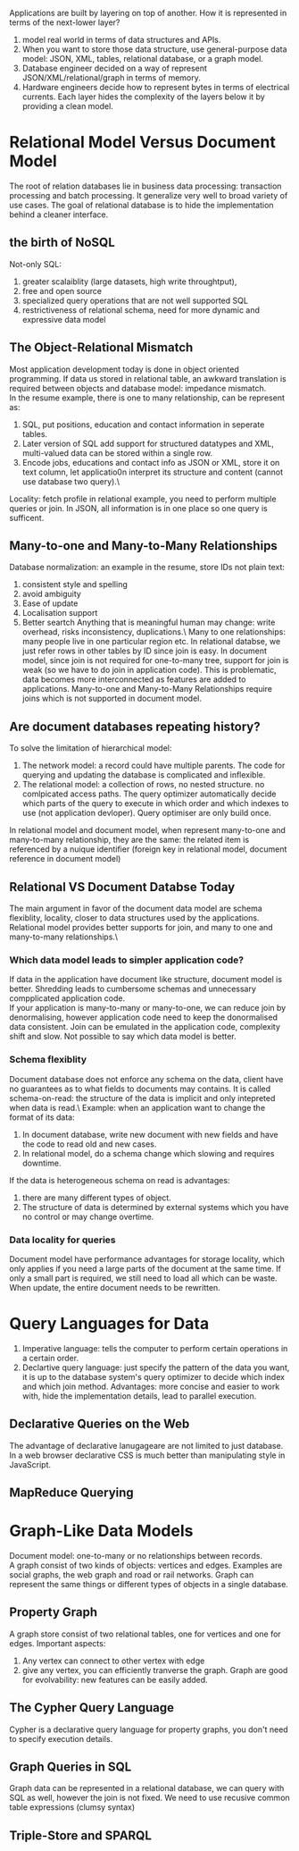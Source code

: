 Applications are built by layering on top of another. How it is represented in terms of the next-lower layer?
1. model real world in terms of data structures and APIs.
2. When you want to store those data structure, use general-purpose data model: JSON, XML, tables, relational database, or a graph model.
3. Database engineer decided on a way of represent JSON/XML/relational/graph in terms of memory.
4. Hardware engineers decide how to represent bytes in terms of electrical currents.
Each layer hides the complexity of the layers below it by providing a clean model.

# Relational Model Versus Document Model
The root of relation databases lie in business data processing: transaction processing and batch processing. It generalize very well to broad variety of use cases.
The goal of relational database is to hide the implementation behind a cleaner interface.

## the birth of NoSQL
Not-only SQL: 
1. greater scalaiblity (large datasets, high write throughtput),
2. free and open source
3. specialized query operations that are not well supported SQL
4. restrictiveness of relational schema, need for more dynamic and expressive data model

## The Object-Relational Mismatch
Most application development today is done in object oriented programming. If data us stored in relational table, an awkward translation is required
between objects and database model: impedance mismatch.\
In the resume example, there is one to many relationship, can be represent as:
1. SQL, put positions, education and contact information in seperate tables.
2. Later version of SQL add support for structured datatypes and XML, multi-valued data can be stored within a single row.
3. Encode jobs, educations and contact info as JSON or XML, store it on text column, let applicatio0n interpret its structure and content (cannot use database two query).\

Locality: fetch profile in relational example, you need to perform multiple queries or join. In JSON, all information is in one place so one query is sufficent.

## Many-to-one and Many-to-Many Relationships
Database normalization: an example in the resume, store IDs not plain text:
1. consistent style and spelling
2. avoid ambiguity
3. Ease of update
4. Localisation support
5. Better seartch
Anything that is meaningful human may change: write overhead, risks inconsistency, duplications.\ 
Many to one relationships: many people live in one particular region etc. In relational databse, we just refer rows in other tables by ID since join is easy. In document model, since join is not required for one-to-many tree, support for join is weak (so we have to do join in application code). This is problematic, data becomes more interconnected as features are added to applications.
Many-to-one and Many-to-Many Relationships require joins which is not supported in document model.

## Are document databases repeating history?
To solve the limitation of hierarchical model:
1. The network model: a record could have multiple parents. The code for querying and updating the database is complicated and inflexible.
2. The relational model: a collection of rows, no nested structure. no comlpicated access paths. The query optimizer automatically decide which parts of the query to execute in which order and which indexes to use (not application devloper).  Query optimiser are only build once.

In relational model and document model, when represent many-to-one and many-to-many relationship, they are the same: the related item is referenced by a nuique identifier (foreign key in relational model, document reference in document model)

## Relational VS Document Databse Today
The main argument in favor of the document data model are schema flexiblity, locality, closer to data structures used by the applications.\
Relational model provides better supports for join, and many to one and many-to-many relationships.\
### Which data model leads to simpler application code?
If data in the application have document like structure, document model is better. Shredding leads to cumbersome schemas and unnecessary compplicated application code.\
If your application is many-to-many or many-to-one, we can reduce join by denormalising, however application code need to keep the donormalised data consistent. Join can be emulated in the application code, complexity shift and slow.
Not possible to say which data model is better.

### Schema flexiblity
Document database does not enforce any schema on the data, client have no guarantees as to what fields to documents may contains. It is called schema-on-read: the structure of the data is implicit and only intepreted when data is read.\ 
Example: when an application want to change the format of its data:
1. In document database, write new document with new fields and have the code to read old and new cases.
2. In relational model, do a schema change which slowing and requires downtime.

If the data is heterogeneous schema on read is advantages:
1. there are many different types of object.
2. The structure of data is determined by external systems which you have no control or may change overtime.

### Data locality for queries
Document model have performance advantages for storage locality, which only applies if you need a large parts of the document at the same time. If only a small part is required, we still need to load all which can be waste. When update, the entire document needs to be rewritten. 

# Query Languages for Data
1. Imperative language: tells the computer to perform certain operations in a certain order.
2. Declartive query language: just specify the pattern of the data you want, it is up to the database system's query optimizer to decide which index and which join method. Advantages: more concise and easier to work with, hide the implementation details, lead to parallel execution.
## Declarative Queries on the Web
The advantage of declarative lanugageare are not limited to just database. In a web browser declarative CSS is much better than manipulating style in JavaScript.

## MapReduce Querying

# Graph-Like Data Models
Document model: one-to-many or no relationships between records. \
A graph consist of two kinds of objects: vertices and edges. Examples are social graphs, the web graph and road or rail networks.
Graph can represent the same things or different types of objects in a single database.

## Property Graph
A graph store consist of two relational tables, one for vertices and one for edges. 
Important aspects:
1. Any vertex can connect to other vertex with edge
2. give any vertex, you can efficiently tranverse the graph.
Graph are good for evolvability: new features can be easily added.
## The Cypher Query Language
Cypher is a declarative query language for property graphs, you don't need to specify execution details.

## Graph Queries in SQL
Graph data can be represented in a relational database, we can query with SQL as well, however the join is not fixed. We need to use recusive common table expressions (clumsy syntax)

## Triple-Store and SPARQL
